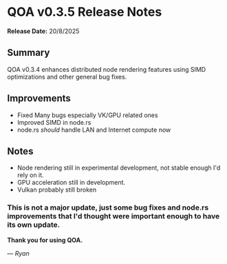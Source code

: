 # QOA v0.3.5 Release Notes

**Release Date:** 20/8/2025

## Summary

QOA v0.3.4 enhances distributed node rendering features using SIMD optimizations and other general bug fixes.

## Improvements

- Fixed Many bugs especially VK/GPU related ones
- Improved SIMD in node.rs
- node.rs *should* handle LAN and Internet compute now

## Notes

* Node rendering still in experimental development, not stable enough I'd rely on it.
* GPU acceleration still in development.
* Vulkan probably still broken

### This is not a major update, just some bug fixes and node.rs improvements that I'd thought were important enough to have its own update. 

**Thank you for using QOA.**

— *Ryan*